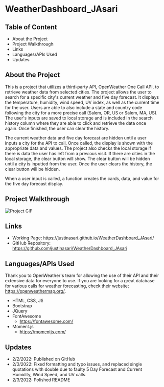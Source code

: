 # WeatherDashboard_JAsari

## Table of Content
- About the Project
- Project Walkthrough
- Links
- Languages/APIs Used
- Updates

## About the Project
This is a project that utilizes a third-party API, OpenWeather One Call API, to retrieve weather data from selected cities. The project allows the user to search for a specific city's current weather and five day forecast. It displays the temperature, humidity, wind speed, UV index, as well as the current time for the user. Users are able to also include a state and country code following the city for a more precise call (Salem, OR, US or Salem, MA, US). The user's inputs are saved to local storage and is included in the search history column where they are able to click and retrieve the data once again. Once finished, the user can clear the history. 

The current weather data and five day forecast are hidden until a user inputs a city for the API to call. Once called, the display is shown with the appropriate data and values. The project also checks the local storage if there is data the user has left from a previous visit. If there are cities in the local storage, the clear button will show. The clear button will be hidden until a city is inputted from the user. Once the user clears the history, the clear button will be hidden.

When a user input is called, a function creates the cards, data, and value for the five day forecast display.

## Project Walkthrough
![Project GIF](https://im5.ezgif.com/tmp/ezgif-5-5af93c1ce9.gif)

## Links
- Working Page: https://justinasari.github.io/WeatherDashboard_JAsari/
- GitHub Repository: https://github.com/justinasari/WeatherDashboard_JAsari

## Languages/APIs Used
Thank you to OpenWeather's team for allowing the use of their API and their extensive data for everyone to use. If you are looking for a great database for various calls for weather forecasting, check their website; https://openweathermap.org/. 

- HTML, CSS, JS
- Bootstrap
- JQuery
- FontAwesome
    - https://fontawesome.com/
- Moment.js
    - https://momentjs.com/

## Updates
- 2/2/2022: Published on GitHub
- 2/3/2022: Fixed formatting and typo issues, and replaced single quotations with double due to faulty 5 Day Forecast and Current Humidity, Wind Speed, and UV calls.
- 2/3/2022: Polished README